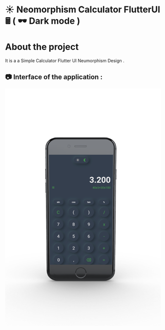 # ☀️ Neomorphism Calculator FlutterUI 🖩 ( 🕶️ Dark mode )

# About the project
It is a a Simple Calculator Flutter UI Neumorphism Design . 

## 📷 Interface of the application :
![Preview](/pic1.png)
